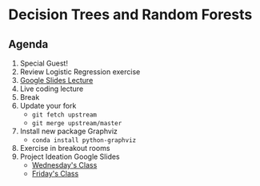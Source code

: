 # Decision Trees and Random Forests

## Agenda
1. Special Guest! 
2. Review Logistic Regression exercise
3. [Google Slides Lecture](https://docs.google.com/presentation/d/1gSJf6GynPzUzqT5HF2xZKzCNMh40EZlGmmlwjSNX6Js/edit?usp=sharing)
4. Live coding lecture
5. Break
6. Update your fork
	* `git fetch upstream`
	* `git merge upstream/master`
7. Install new package Graphviz
	* `conda install python-graphviz`
8. Exercise in breakout rooms
9. Project Ideation Google Slides
	* [Wednesday's Class](https://docs.google.com/presentation/d/1cMfTzuYYOijC_C0NTImBJcOSlzmdSZ7jBLqHMADfa1c/edit?usp=sharing)
	* [Friday's Class](https://docs.google.com/presentation/d/1wkq4wXhmq3haG_HXJFIOkV-fUWNcg_q5IYt3AC9qeqo/edit?usp=sharing)



